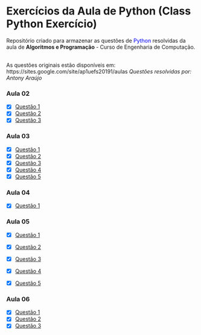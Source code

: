 # Exercícios da Aula de Python (Class Python Exercício)

<p>Repositório criado para armazenar as questões de <font color="0000FF">Python</font> resolvidas da aula de <b>Algoritmos e Programação</b> - Curso de Engenharia de Computação. </p>
<br />
As questões originais estão disponíveis em: https://sites.google.com/site/ap1uefs20191/aulas
<i> Questões resolvidas por: Antony Araújo </i>

<h3> Aula 02 </h3>

- [X] <a href="https://github.com/antonyaraujo/ClassPyExercises/blob/master/Aula02/Quest%C3%A3o1.py">Questão 1</a>
- [X] <a href="https://github.com/antonyaraujo/ClassPyExercises/blob/master/Aula02/Quest%C3%A3o2.py">Questão 2</a>
- [X] <a href="https://github.com/antonyaraujo/ClassPyExercises/blob/master/Aula02/Quest%C3%A3o3.py">Questão 3</a>

<h3> Aula 03 </h3>

- [X] <a href="https://github.com/antonyaraujo/ClassPyExercises/blob/master/Aula03/Quest%C3%A3o1.py">Questão 1</a>
- [X] <a href="https://github.com/antonyaraujo/ClassPyExercises/blob/master/Aula03/Quest%C3%A3o2.py">Questão 2</a>
- [X] <a href="https://github.com/antonyaraujo/ClassPyExercises/blob/master/Aula03/Quest%C3%A3o3.py">Questão 3</a>
- [X] <a href="https://github.com/antonyaraujo/ClassPyExercises/blob/master/Aula03/Quest%C3%A3o4.py">Questão 4</a>
- [X] <a href="https://github.com/antonyaraujo/ClassPyExercises/blob/master/Aula03/Quest%C3%A3o5.py">Questão 5</a>

<h3> Aula 04 </h3>

- [X] <a href="https://github.com/antonyaraujo/ClassPyExercises/blob/master/Aula04/Quest%C3%A3o1.py">Questão 1</a>

<h3> Aula 05 </h3>

- [X] <a href="https://github.com/antonyaraujo/ClassPyExercises/blob/master/Aula05/Quest%C3%A3o1.py">Questão 1</a>
- [X] <a href="https://github.com/antonyaraujo/ClassPyExercises/blob/master/Aula05/Quest%C3%A3o2.py">Questão 2</a>
- [X] <a href="https://github.com/antonyaraujo/ClassPyExercises/blob/master/Aula05/Quest%C3%A3o3.py">Questão 3</a>
- [X] <a href="https://github.com/antonyaraujo/ClassPyExercises/blob/master/Aula05/Quest%C3%A3o4.py">Questão 4</a>
- [X] <a href="https://github.com/antonyaraujo/ClassPyExercises/blob/master/Aula03/Quest%C3%A3o5.py">Questão 5</a>


<h3> Aula 06 </h3>

- [X] <a href="https://github.com/antonyaraujo/ClassPyExercises/blob/master/Aula06/Quest%C3%A3o1.py">Questão 1</a>
- [X] <a href="https://github.com/antonyaraujo/ClassPyExercises/blob/master/Aula06/Quest%C3%A3o2.py">Questão 2</a>
- [X] <a href="https://github.com/antonyaraujo/ClassPyExercises/blob/master/Aula06/Quest%C3%A3o3.py">Questão 3</a>
